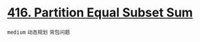 # [416. Partition Equal Subset Sum](https://leetcode.com/problems/partition-equal-subset-sum/)


`medium` `动态规划` `背包问题`